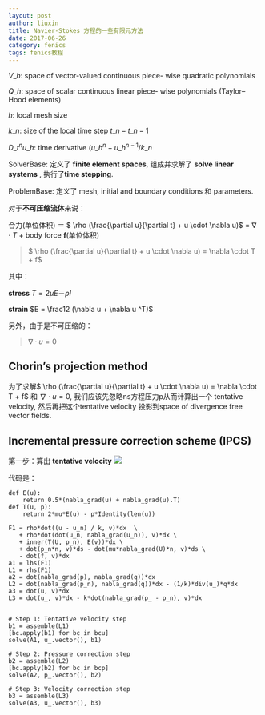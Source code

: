 ```yaml
---
layout: post
author: liuxin
title: Navier-Stokes 方程的一些有限元方法 
date: 2017-06-26
category: fenics
tags: fenics教程
---
```


$V\_h$: space of vector-valued continuous piece- 
wise quadratic polynomials 

$Q\_h$: space of scalar continuous linear piece- 
wise polynomials (Taylor–Hood elements) 

$h$: local mesh size 

$k\_n$: size of the local time step $t\_n - t\_{n-1}$

$D\_t^n u\_h$: time derivative $(u\_h^n - u\_h^{n-1}/k\_n$

SolverBase: 定义了 **finite element spaces**, 组成并求解了 **solve linear systems** , 执行了**time stepping**.

ProblemBase: 定义了 mesh, initial and boundary conditions 和 parameters.



对于**不可压缩流体**来说：

合力(单位体积) ＝ $ \rho (\frac{\partial u}{\partial t} + u \cdot \nabla u)$ = $\nabla \cdot T$ + body force **f**(单位体积)

> $ \rho (\frac{\partial u}{\partial t} + u \cdot \nabla u) = \nabla \cdot T + f$

其中：

**stress** $T = 2 \mu E － p I$

**strain** $E = \frac12 (\nabla u + \nabla u ^T)$

另外，由于是不可压缩的：

> $\nabla \cdot u =0$




## Chorin’s projection method

为了求解$ \rho (\frac{\partial u}{\partial t} + u \cdot \nabla u) = \nabla \cdot T + f$ 和 $\nabla \cdot u = 0$, 我们应该先忽略ns方程压力p从而计算出一个 tentative velocity, 然后再把这个tentative velocity 投影到space of divergence free vector fields.

## Incremental pressure correction scheme (IPCS)


第一步：算出 **tentative velocity**
![][image-1]

代码是：

	def E(u):
	    return 0.5*(nabla_grad(u) + nabla_grad(u).T)
	def T(u, p):
	    return 2*mu*E(u) - p*Identity(len(u))
	
	F1 = rho*dot((u - u_n) / k, v)*dx  \
	   + rho*dot(dot(u_n, nabla_grad(u_n)), v)*dx \
	   + inner(T(U, p_n), E(v))*dx \
	   + dot(p_n*n, v)*ds - dot(mu*nabla_grad(U)*n, v)*ds \
	   - dot(f, v)*dx
	a1 = lhs(F1)
	L1 = rhs(F1)
	a2 = dot(nabla_grad(p), nabla_grad(q))*dx
	L2 = dot(nabla_grad(p_n), nabla_grad(q))*dx - (1/k)*div(u_)*q*dx
	a3 = dot(u, v)*dx
	L3 = dot(u_, v)*dx - k*dot(nabla_grad(p_ - p_n), v)*dx
	
	
	# Step 1: Tentative velocity step
	b1 = assemble(L1)
	[bc.apply(b1) for bc in bcu]
	solve(A1, u_.vector(), b1)
	
	# Step 2: Pressure correction step
	b2 = assemble(L2)
	[bc.apply(b2) for bc in bcp]
	solve(A2, p_.vector(), b2)
	
	# Step 3: Velocity correction step
	b3 = assemble(L3)
	solve(A3, u_.vector(), b3)



[image-1]:	http://wx2.sinaimg.cn/mw690/8db2c8cbgy1fhshhzxw1oj20gx027mxw.jpg